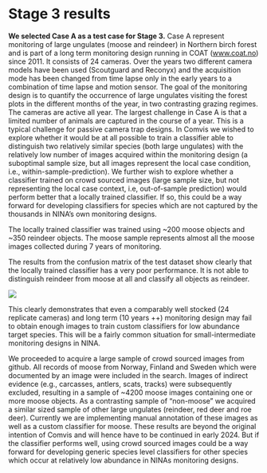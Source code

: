 # Stage 3 results

**We selected Case A as a test case for Stage 3.** Case A represent monitoring of large ungulates (moose and reindeer) in Northern birch forest and is part of a long term monitoring design running in COAT (www.coat.no) since 2011. It consists of 24 cameras. Over the years two different camera models have been used (Scoutguard and Reconyx) and the acquisition mode has been changed from time lapse only in the early years to a combination of time lapse and motion sensor. The goal of the monitoring design is to quantify the occurrence of large ungulates visiting the forest plots in the different months of the year, in two contrasting grazing regimes. The cameras are active all year. The largest challenge in Case A is that a limited number of animals are captured in the course of a year. This is a typical challenge for passive camera trap designs. In Comvis we wished to explore whether it would be at all possible to train a classifier able to distinguish two relatively similar species (both large ungulates) with the relatively low number of images acquired within the monitoring design (a suboptimal sample size, but all images represent the local case condition, i.e., within-sample-prediction). We further wish to explore whether a classifier trained on crowd sourced images (large sample size, but not representing the local case context, i.e, out-of-sample prediction) would perform better that a locally trained classifier. If so, this could be a way forward for developing classifiers for species which are not captured by the thousands in NINA’s own monitoring designs.

The locally trained classifier was trained using ~200 moose objects and ~350 reindeer objects. The moose sample represents almost all the moose images collected during 7 years of monitoring.

The results from the confusion matrix of the test dataset show clearly that the locally trained classifier has a very poor performance. It is not able to distinguish reindeer from moose at all and classify all objects as reindeer. 

![](../../assets/testImg.png)

This clearly demonstrates that even a comparably well stocked (24 replicate cameras) and long term (10 years ++) monitoring design may fail to obtain enough images to train custom classifiers for low abundance target species. This will be a fairly common situation for small-intermediate monitoring designs in NINA. 

We proceeded to acquire a large sample of crowd sourced images from github. All records of moose from Norway, Finland and Sweden which were documented by an image were included in the search. Images of indirect evidence (e.g., carcasses, antlers, scats, tracks) were subsequently excluded, resulting in a sample of ~4200 moose images containing one or more moose objects. As a contrasting sample of “non-moose” we acquired a similar sized sample of other large ungulates (reindeer, red deer and roe deer). Currently we are implementing manual annotation of these images as well as a custom classifier for moose. These results are beyond the original intention of Comvis and will hence have to be continued in early 2024. But if the classifier performs well, using crowd sourced images could be a way forward for developing generic species level classifiers for other species which occur at relatively low abundance in NINAs monitoring designs.

